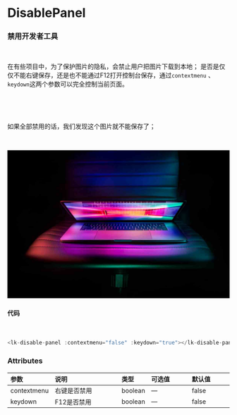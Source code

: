 # DisablePanel

### 禁用开发者工具

<br />

在有些项目中，为了保护图片的隐私，会禁止用户把图片下载到本地；
是否是仅仅不能右键保存，还是也不能通过F12打开控制台保存，通过`contextmenu` 、`keydown`这两个参数可以完全控制当前页面。

<br />

<disablePanel></disablePanel>

<br />

如果全部禁用的话，我们发现这个图片就不能保存了；

<br />

![](../../asset/bg.jpg)

<!-- #尽管全部禁用了，但是还有种方法可以下载图片；此时我们把鼠标移动到浏览器右上方的设置那里，找到更多工具中#的开发者工具，从这里也可以打开控制台😂 -->

#### 代码
<br />

```js
<lk-disable-panel :contextmenu="false" :keydown="true"></lk-disable-panel>
```

### Attributes

| 参数     | 说明         | 类型    | 可选值                            | 默认值 |
| :------- | :----------- | :- | :----------------------------------- | :----- |
| contextmenu    | 右键是否禁用         | boolean  | —                      | false      |
| keydown    | F12是否禁用 | boolean | —              | false   |
<style>
table th:first-of-type {
    width: 20%;
}
table th:nth-of-type(2) {
    width: 30%;
}
table th:nth-of-type(3) {
    width: 10%;
}
</style>